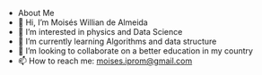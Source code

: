 - About Me
- 👋 Hi, I’m Moisés Willian de Almeida
- 👀 I’m interested in physics and Data Science
- 🌱 I’m currently learning Algorithms and data structure
- 💞️ I’m looking to collaborate on a better education in my country
- 📫 How to reach me: moises.iprom@gmail.com

